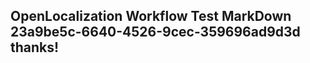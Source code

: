 <properties
ms.topic="hero-topic"
ms.test1="hero-topic"
ms.test2="test"/>


## OpenLocalization Workflow Test MarkDown 23a9be5c-6640-4526-9cec-359696ad9d3d thanks!



<!--HONumber=Aug16_HO5-->


